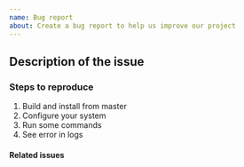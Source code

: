 ```yaml
---
name: Bug report
about: Create a bug report to help us improve our project
---
```


<!-- Thank you for opening an issue. Please be sure to review our [contribution guidelines](CONTRIBUTING.md). -->

## Description of the issue

<!-- A clear and concise description of the bug. Mention details of your test platform -->

### Steps to reproduce

1. Build and install from master
2. Configure your system
3. Run some commands
4. See error in logs

#### Related issues
